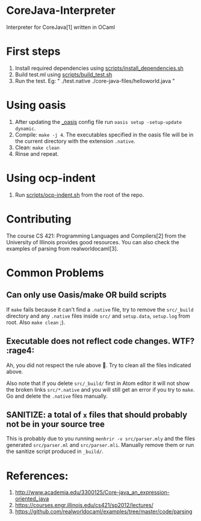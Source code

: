 # CoreJava-Interpreter
Interpreter for CoreJava[1] written in OCaml

# First steps
1. Install required dependencies using [scripts/install_dependencies.sh](scripts/install_dependencies.sh)
2. Build test.ml using [scripts/build_test.sh](scripts/build_test.sh)
3. Run the test. Eg: " ./test.native ./core-java-files/helloworld.java "

# Using oasis
1. After updating the [_oasis](_oasis) config file run `oasis setup -setup-update dynamic`.
2. Compile: `make -j 4`. The executables specified in the oasis file will be in the current directory with the extension `.native`.
3. Clean: `make clean`
4. Rinse and repeat.

# Using ocp-indent
1. Run [scripts/ocp-indent.sh](scripts/ocp-indent.sh) from the root of the repo.

# Contributing
The course CS 421: Programming Languages and Compilers[2] from the University of Illinois provides good resources.
You can also check the examples of parsing from realworldocaml[3].

# Common Problems
## Can only use Oasis/make OR build scripts
If `make` fails because it can't find a `.native` file, try to remove the `src/_build` directory and any `.native` files inside `src/` and `setup.data`, `setup.log` from root. Also `make clean` ;).

## Executable does not reflect code changes. WTF? :rage4:
Ah, you did not respect the rule above :clap:. Try to clean all the files indicated above.

Also note that if you delete `src/_build/` first in Atom editor it will not show the broken links `src/*.native` and you will still get an error if you try to `make`.
Go and delete the `.native` files manually.

## SANITIZE: a total of `x` files that should probably not be in your source tree
This is probably due to you running `menhrir -v src/parser.mly` and the files generated
`src/parser.ml` and `src/parser.mli`. Manually remove them or run the sanitize script produced in `_build/`.

# References:
1. http://www.academia.edu/3300125/Core-java_an_expression-oriented_java
2. https://courses.engr.illinois.edu/cs421/sp2012/lectures/
3. https://github.com/realworldocaml/examples/tree/master/code/parsing
